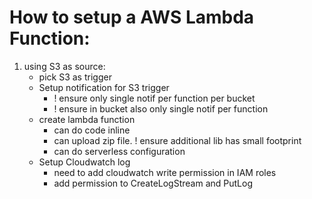 # How to setup a AWS Lambda Function:

1. using S3 as source:
   - pick S3 as trigger
   - Setup notification for S3 trigger
     - ! ensure only single notif per function per bucket
     - ! ensure in bucket also only single notif per function
   - create lambda function
     - can do code inline
     - can upload zip file. ! ensure additional lib has small footprint
     - can do serverless configuration
   - Setup Cloudwatch log
     - need to add cloudwatch write permission in IAM roles
     - add permission to CreateLogStream and PutLog

